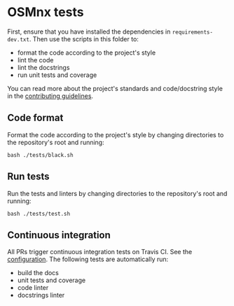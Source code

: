 # OSMnx tests

First, ensure that you have installed the dependencies in `requirements-dev.txt`. Then use the scripts in this folder to:

  - format the code according to the project's style
  - lint the code
  - lint the docstrings
  - run unit tests and coverage

You can read more about the project's standards and code/docstring style in the [contributing guidelines](../CONTRIBUTING.md).

## Code format

Format the code according to the project's style by changing directories to the repository's root and running:

```
bash ./tests/black.sh
```

## Run tests

Run the tests and linters by changing directories to the repository's root and running:

```
bash ./tests/test.sh
```

## Continuous integration

All PRs trigger continuous integration tests on Travis CI. See the [configuration](../.travis.yml). The following tests are automatically run:

  - build the docs
  - unit tests and coverage
  - code linter
  - docstrings linter
